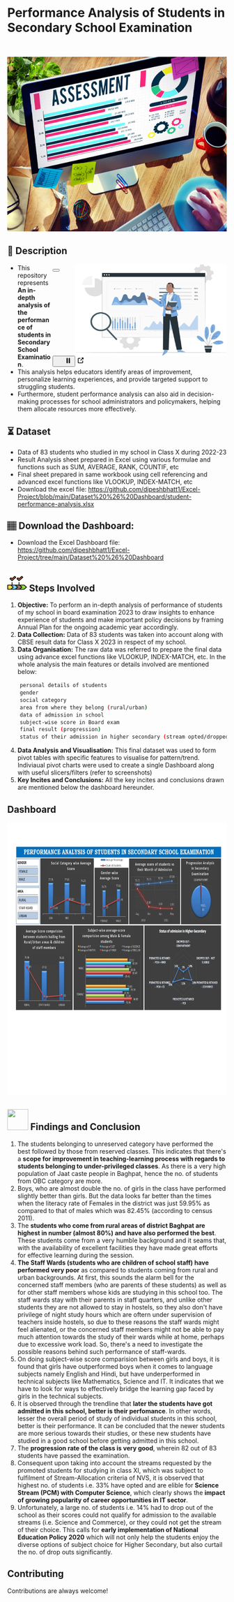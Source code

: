 # Performance Analysis of Students in Secondary School Examination

<br>
<p align="center"><img src="Media Files/assessment-analysis.png" width="600" height="400">

</p>

## 📝 Description
 </h2>
<p>
<animated-image data-catalyst="" style="float: right; width: 400px;">
<a target="_blank" rel="noopener noreferrer" href="https://camo.githubusercontent.com/190338430fb2eca4d172a1987205c5e073b2de72db46cb4ed12cf1c2fa32041a/68747470733a2f2f6d656469612e67697068792e636f6d2f6d656469612f645765734263544c61766b5a754733354d492f67697068792e676966" data-target="animated-image.originalLink">
<img align="right" alt="Coding" height="210" width = "350" src="Media Files/analysis.png" data-canonical-src="Media Files/analysis.png" style="max-width: 100%; display: inline-block;" data-target="animated-image.originalImage">
</a>
        <button data-target="animated-image.imageButton" class="AnimatedImagePlayer-images" tabindex="-1" aria-label="Play Coding"></button>
        <span class="AnimatedImagePlayer-controls" data-target="animated-image.controls">
          <button data-target="animated-image.playButton" class="AnimatedImagePlayer-button" aria-label="Play Coding">
            <svg aria-hidden="true" focusable="false" class="octicon icon-play" width="16" height="16" viewBox="0 0 16 16" fill="none" xmlns="http://www.w3.org/2000/svg">
              <path d="M4 13.5427V2.45734C4 1.82607 4.69692 1.4435 5.2295 1.78241L13.9394 7.32507C14.4334 7.63943 14.4334 8.36057 13.9394 8.67493L5.2295 14.2176C4.69692 14.5565 4 14.1739 4 13.5427Z">
            </path></svg>
            <svg aria-hidden="true" focusable="false" class="octicon icon-pause" width="16" height="16" viewBox="0 0 16 16" xmlns="http://www.w3.org/2000/svg">
              <rect x="4" y="2" width="3" height="12" rx="1"></rect>
              <rect x="9" y="2" width="3" height="12" rx="1"></rect>
            </svg>
          </button>
          <a data-target="animated-image.openButton" aria-label="Open Coding in new window" class="AnimatedImagePlayer-button" href="https://camo.githubusercontent.com/190338430fb2eca4d172a1987205c5e073b2de72db46cb4ed12cf1c2fa32041a/68747470733a2f2f6d656469612e67697068792e636f6d2f6d656469612f645765734263544c61766b5a754733354d492f67697068792e676966" target="_blank">
            <svg aria-hidden="true" class="octicon" xmlns="http://www.w3.org/2000/svg" viewBox="0 0 16 16" width="16" height="16">
              <path fill-rule="evenodd" d="M10.604 1h4.146a.25.25 0 01.25.25v4.146a.25.25 0 01-.427.177L13.03 4.03 9.28 7.78a.75.75 0 01-1.06-1.06l3.75-3.75-1.543-1.543A.25.25 0 0110.604 1zM3.75 2A1.75 1.75 0 002 3.75v8.5c0 .966.784 1.75 1.75 1.75h8.5A1.75 1.75 0 0014 12.25v-3.5a.75.75 0 00-1.5 0v3.5a.25.25 0 01-.25.25h-8.5a.25.25 0 01-.25-.25v-8.5a.25.25 0 01.25-.25h3.5a.75.75 0 000-1.5h-3.5z"></path>
            </svg>
          </a>
        </span>
      </span></animated-image></p>
      
 - This repository represents **An in-depth analysis of the performance of students in Secondary School Examination**.
 - This analysis helps educators identify areas of improvement, personalize learning experiences, and provide targeted support to struggling students.
 - Furthermore, student performance analysis can also aid in decision-making processes for school administrators and policymakers, helping them allocate resources more effectively.

## ⏳ Dataset
* Data of 83 students who studied in my school in Class X during 2022-23
* Result Analysis sheet prepared in Excel using various formulae and functions such as SUM, AVERAGE, RANK, COUNTIF, etc
* Final sheet prepared in same workbook using cell referencing and advanced excel functions like VLOOKUP, INDEX-MATCH, etc
* Download the excel file: https://github.com/dipeshbhatt1/Excel-Project/blob/main/Dataset%20%26%20Dashboard/student-performance-analysis.xlsx
  
## 🏽‍ Download the Dashboard:
- Download the Excel Dashboard file: https://github.com/dipeshbhatt1/Excel-Project/tree/main/Dataset%20%26%20Dashboard

## <img src="Media Files/steps.png" width="45" height="40"> Steps Involved

1. **Objective:** To perform an in-depth analysis of performance of students of my school in board examination 2023 to draw insights to enhance experience of students and make important policy decisions by framing Annual Plan for the ongoing academic year accordingly.
2. **Data Collection:** Data of 83 students was taken into account along with CBSE result data for Class X 2023 in respect of my school.
3. **Data Organisation:** The raw data was referred to prepare the final data using advance excel functions like VLOOKUP, INDEX-MATCH, etc. In the whole analysis the main features or details involved are mentioned below:
```bash
    personal details of students
    gender
    social category
    area from where they belong (rural/urban)
    data of admission in school
    subject-wise score in Board exam
    final result (progression)
    status of their admission in higher secondary (stream opted/dropped out)
```
4. **Data Analysis and Visualisation:** This final dataset was used to form pivot tables with specific features to visualise for pattern/trend. Indiviaual pivot charts were used to create a single Dashboard along with useful slicers/filters (refer to screenshots)
5. **Key Incites and Conclusions:** All the key incites and conclusions drawn are mentioned below the dashboard hereunder.

 ## Dashboard
<p align="center"><img src="Media Files/student-performance-analysis.jpg" width="800" height="625">

## <img src="https://user-images.githubusercontent.com/108053296/185756908-fbb62168-d923-48f2-992f-b8e2fde848fe.gif" width="48" height="48" > Findings and Conclusion
   1. The students belonging to unreserved category have performed the best followed by those from reserved classes. This indicates that there's a **scope for improvement in teaching-learning process with regards to students belonging to under-privileged classes**. As there is a very high population of Jaat caste people in Baghpat, hence the no. of students from OBC category are more.
   2. Boys, who are almost double the no. of girls in the class have performed slightly better than girls. But the data looks far better than the times when the literacy rate of Females in the district was just 59.95% as compared to that of males which was 82.45% (according to census 2011).
   3. The **students who come from rural areas of district Baghpat are highest in number (almost 80%) and have also performed the best**. These students come from a very humble background and it seams that, with the availability of excellent facilities they have made great efforts for effective learning during the session.
   4. **The Staff Wards (students who are children of school staff) have performed very poor** as compared to students coming from rural and urban backgrounds. At first, this sounds the alarm bell for the concerned staff members (who are parents of these students) as well as for other staff members whose kids are studying in this school too. The staff wards stay with their parents in staff quarters, and unlike other students they are not allowed to stay in hostels, so they also don't have privilege of night study hours which are oftern under supervision of teachers inside hostels, so due to these reasons the staff wards might feel alienated, or the concerned staff members might not be able to pay much attention towards the study of their wards while at home, perhaps due to excessive work load. So, there's a need to investigate the possible reasons behind such performance of staff-wards.
   5. On doing subject-wise score comparision between girls and boys, it is found that girls have outperformed boys when it comes to language subjects namely English and Hindi, but have underperformed in technical subjects like Mathematics, Science and IT. It indicates that we have to look for ways to effectively bridge the learning gap faced by girls in the technical subjects.
   6. It is observed through the trendline that **later the students have got admitted in this school, better is their perfomance**. In other words, lesser the overall period of study of individual students in this school, better is their performance. It can be concluded that the newer students are more serious towards their studies, or these new students have studied in a good school before getting admitted in this school. 
   7. The **progression rate of the class is very good**, wherein 82 out of 83 students have passed the examination.
   8. Consequent upon taking into account the streams requested by the promoted students for studying in class XI, which was subject to fulfilment of Stream-Allocation criteria of NVS, it is observed that highest no. of students i.e. 33% have opted and are elible for **Science Stream (PCM) with Computer Science**, which clearly shows the **impact of growing popularity of career opportunities in IT sector**.
   9. Unfortunately, a large no. of students i.e. 14% had to drop out of the school as their scores could not qualify for admission to the available streams (i.e. Science and Commerce), or they could not get the stream of their choice. This calls for **early implementation of National Education Policy 2020** which will not only help the students enjoy the diverse options of subject choice for Higher Secondary, but also curtail the no. of drop outs significantly.

## Contributing
Contributions are always welcome!
